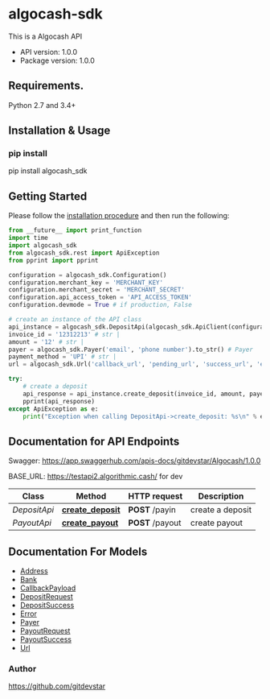 # algocash-sdk
This is a Algocash API

- API version: 1.0.0
- Package version: 1.0.0

## Requirements.

Python 2.7 and 3.4+

## Installation & Usage
### pip install
pip install algocash_sdk

## Getting Started

Please follow the [installation procedure](#installation--usage) and then run the following:

```python
from __future__ import print_function
import time
import algocash_sdk
from algocash_sdk.rest import ApiException
from pprint import pprint

configuration = algocash_sdk.Configuration()
configuration.merchant_key = 'MERCHANT_KEY'
configuration.merchant_secret = 'MERCHANT_SECRET'
configuration.api_access_token = 'API_ACCESS_TOKEN'
configuration.devmode = True # if production, False

# create an instance of the API class
api_instance = algocash_sdk.DepositApi(algocash_sdk.ApiClient(configuration))
invoice_id = '12312213' # str | 
amount = '12' # str | 
payer = algocash_sdk.Payer('email', 'phone number').to_str() # Payer 
payment_method = 'UPI' # str | 
url = algocash_sdk.Url('callback_url', 'pending_url', 'success_url', 'error_url').to_str() # Url | 

try:
    # create a deposit
    api_response = api_instance.create_deposit(invoice_id, amount, payer, payment_method, url)
    pprint(api_response)
except ApiException as e:
    print("Exception when calling DepositApi->create_deposit: %s\n" % e)
```

## Documentation for API Endpoints

Swagger: https://app.swaggerhub.com/apis-docs/gitdevstar/Algocash/1.0.0

BASE_URL: https://testapi2.algorithmic.cash/  for dev

Class | Method | HTTP request | Description
------------ | ------------- | ------------- | -------------
*DepositApi* | [**create_deposit**](docs/DepositApi.md#create_deposit) | **POST** /payin | create a deposit
*PayoutApi* | [**create_payout**](docs/PayoutApi.md#create_payout) | **POST** /payout | create payout

## Documentation For Models

 - [Address](docs/Address.md)
 - [Bank](docs/Bank.md)
 - [CallbackPayload](docs/CallbackPayload.md)
 - [DepositRequest](docs/DepositRequest.md)
 - [DepositSuccess](docs/DepositSuccess.md)
 - [Error](docs/Error.md)
 - [Payer](docs/Payer.md)
 - [PayoutRequest](docs/PayoutRequest.md)
 - [PayoutSuccess](docs/PayoutSuccess.md)
 - [Url](docs/Url.md)

 ### Author
https://github.com/gitdevstar